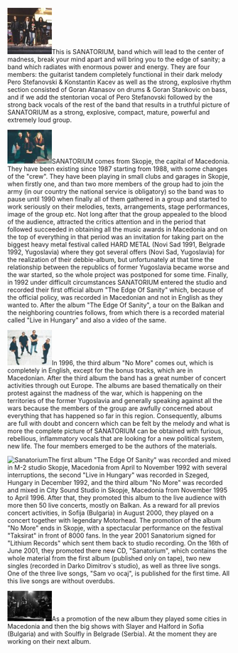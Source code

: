 <p><img alt="Sanatoirum" title="Sanatorium" src="/uploads/attachment/sanatorium1.jpg" />This is SANATORIUM, band which will lead to the center of madness, break your mind apart and will bring you to the edge of sanity; a band which radiates with enormous power and energy. They are four members: the guitarist tandem completely functional in their dark melody Pero Stefanovski &amp; Konstantin Kacev as well as the strong, explosive rhythm section consisted of Goran Atanasov on drums &amp; Goran Stankovic on bass, and if we add the stentorian vocal of Pero Stefanovski followed by the strong back vocals of the rest of the band that results in a truthful picture of SANATORIUM as a strong, explosive, compact, mature, powerful and extremely loud group.</p><p><img alt="Sanatorium" title="Sanatorium" src="/uploads/attachment/sanatorium2.jpg" />SANATORIUM comes from Skopje, the capital of Macedonia. They have been existing since 1987 starting from 1988, with some changes of the "crew". They have been playing in small clubs and garages in Skopje, when firstly one, and than two more members of the group had to join the army (in our country the national service is obligatory) so the band was to pause until 1990 when finally all of them gathered in a group and started to work seriously on their melodies, texts, arrangements, stage performances, image of the group etc. Not long after that the group appealed to the blood of the audience, attracted the critics attention and in the period that followed succeeded in obtaining all the music awards in Macedonia and on the top of everything in that period was an invitation for taking part on the biggest heavy metal festival called HARD METAL (Novi Sad 1991, Belgrade 1992, Yugoslavia) where they got several offers (Novi Sad, Yugoslavia) for the realization of their debbie-album, but unfortunately at that time the relationship between the republics of former Yugoslavia became worse and the war started, so the whole project was postponed for some time. Finally, in 1992 under difficult circumstances SANATORIUM entered the studio and recorded their first official album "The Edge Of Sanity" which, because of the official policy, was recorded in Macedonian and not in English as they wanted to. After the album "The Edge Of Sanity", a tour on the Balkan and the neighboring countries follows, from which there is a recorded material called "Live in Hungary" and also a video of the same.</p><p><img alt="Sanatorium" title="Sanatorium" src="/uploads/attachment/sanatorium3.jpg" />In 1996, the third album "No More" comes out, which is completely in English, except for the bonus tracks, which are in Macedonian. After the third album the band has a great number of concert activities through out Europe. The albums are based thematically on their protest against the madness of the war, which is happening on the territories of the former Yugoslavia and generally speaking against all the wars because the members of the group are awfully concerned about everything that has happened so far in this region. Consequently, albums are full with doubt and concern which can be felt by the melody and what is more the complete picture of SANATORIUM can be obtained with furious, rebellious, inflammatory vocals that are looking for a new political system, new life. The four members emerged to be the authors of the materials.</p><p><img alt="Sanatorium" title="Sanatorium" src="../../../../uploads/attachment/sanatorium_cover.jpg" />The first album "The Edge Of Sanity" was recorded and mixed in M-2 studio Skopje, Macedonia from April to November 1992 with several interruptions, the second "Live in Hungary" was recorded in Szeged, Hungary in December 1992, and the third album "No More" was recorded and mixed in City Sound Studio in Skopje, Macedonia from November 1995 to April 1996. After that, they promoted this album to the live audience with more then 50 live concerts, mostly on Balkan. As a reward for all previos concert activities, in Sofija (Bulgaria) in August 2000, they played on a concert together with legendary Motorhead. The promotion of the album "No More" ends in Skopje, with a spectacular performance on the festival "Taksirat" in front of 8000 fans. In the year 2001 Sanatorium signed for "Lithium Records" which sent them back to studio recording. On the 16th of June 2001, they promoted there new CD, "Sanatorium", which contains the whole material from the first album (published only on tape), two new singles (recorded in Darko Dimitrov`s studio), as well as three live songs. One of the three live songs, "Sam vo ocaj", is published for the first time. All this live songs are without overdubs.</p><p><img alt="Sanatorium" title="Sanatorium" src="/uploads/attachment/sanatorium4.jpg" />As a promotion of the new album they played some cities in Macedonia and then the big shows with Slayer and Halford in Sofia (Bulgaria) and with Soulfly in Belgrade (Serbia). At the moment they are working on their next album.</p>
